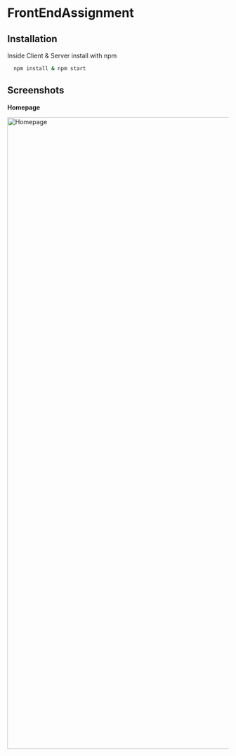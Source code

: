 # FrontEndAssignment

## Installation

Inside Client & Server install with npm

```bash
  npm install & npm start
```

## Screenshots

**Homepage**

<img width="1440" alt="Homepage" src="https://user-images.githubusercontent.com/77038684/130321897-59183987-da30-4349-a54c-f4d1cc4fc392.png">
